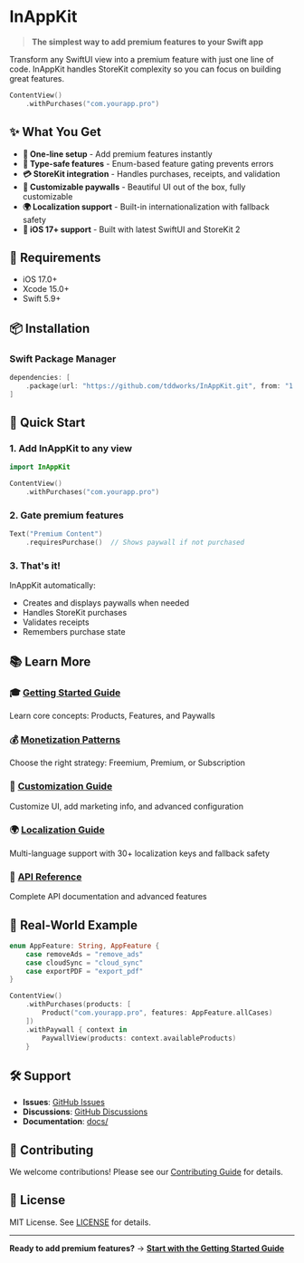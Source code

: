 # InAppKit

> **The simplest way to add premium features to your Swift app**

Transform any SwiftUI view into a premium feature with just one line of code. InAppKit handles StoreKit complexity so you can focus on building great features.

```swift
ContentView()
    .withPurchases("com.yourapp.pro")
```

## ✨ What You Get

- **🚀 One-line setup** - Add premium features instantly
- **🎯 Type-safe features** - Enum-based feature gating prevents errors
- **💳 StoreKit integration** - Handles purchases, receipts, and validation
- **🎨 Customizable paywalls** - Beautiful UI out of the box, fully customizable
- **🌍 Localization support** - Built-in internationalization with fallback safety
- **📱 iOS 17+ support** - Built with latest SwiftUI and StoreKit 2

## 🚧 Requirements

- iOS 17.0+
- Xcode 15.0+
- Swift 5.9+

## 📦 Installation

### Swift Package Manager

```swift
dependencies: [
    .package(url: "https://github.com/tddworks/InAppKit.git", from: "1.0.0")
]
```

## 🚀 Quick Start

### 1. Add InAppKit to any view

```swift
import InAppKit

ContentView()
    .withPurchases("com.yourapp.pro")
```

### 2. Gate premium features

```swift
Text("Premium Content")
    .requiresPurchase()  // Shows paywall if not purchased
```

### 3. That's it!

InAppKit automatically:
- Creates and displays paywalls when needed
- Handles StoreKit purchases
- Validates receipts
- Remembers purchase state

## 📚 Learn More

### 🎓 **[Getting Started Guide](docs/getting-started.md)**
Learn core concepts: Products, Features, and Paywalls

### 💰 **[Monetization Patterns](docs/monetization-patterns.md)**
Choose the right strategy: Freemium, Premium, or Subscription

### 🎨 **[Customization Guide](docs/customization.md)**
Customize UI, add marketing info, and advanced configuration

### 🌍 **[Localization Guide](docs/localization-keys.md)**
Multi-language support with 30+ localization keys and fallback safety

### 📖 **[API Reference](docs/api-reference.md)**
Complete API documentation and advanced features

## 🎯 Real-World Example

```swift
enum AppFeature: String, AppFeature {
    case removeAds = "remove_ads"
    case cloudSync = "cloud_sync"
    case exportPDF = "export_pdf"
}

ContentView()
    .withPurchases(products: [
        Product("com.yourapp.pro", features: AppFeature.allCases)
    ])
    .withPaywall { context in
        PaywallView(products: context.availableProducts)
    }
```

## 🛠️ Support

- **Issues**: [GitHub Issues](https://github.com/tddworks/InAppKit/issues)
- **Discussions**: [GitHub Discussions](https://github.com/tddworks/InAppKit/discussions)
- **Documentation**: [docs/](docs/)

## 🤝 Contributing

We welcome contributions! Please see our [Contributing Guide](CONTRIBUTING.md) for details.

## 📄 License

MIT License. See [LICENSE](LICENSE) for details.

---

**Ready to add premium features?** → **[Start with the Getting Started Guide](docs/getting-started.md)**